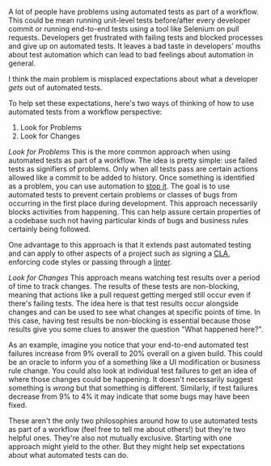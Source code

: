 A lot of people have problems using automated tests as part of a workflow. This could be mean running unit-level tests before/after every developer commit or running end-to-end tests using a tool like Selenium on pull requests. Developers get frustrated with failing tests and blocked processes and give up on automated tests. It leaves a bad taste in developers' mouths about test automation which can lead to bad feelings about automation in general. 

I think the main problem is misplaced expectations about what a developer _gets_ out of automated tests. 

To help set these expectations, here's two ways of thinking of how to use automated tests from a workflow perspective: 

1. Look for Problems
2. Look for Changes

*Look for Problems*
This is the more common approach when using automated tests as part of a workflow. The idea is pretty simple: use failed tests as signifiers of problems. Only when all tests pass are certain actions allowed like a commit to be added to history. Once something is identified as a problem, you can use automation to [stop it](https://www.youtube.com/watch?v=Ow0lr63y4Mw). The goal is to use automated tests to prevent certain problems or classes of bugs from occurring in the first place during development. This approach necessarily blocks activities from happening. This can help assure certain properties of a codebase such not having particular kinds of bugs and business rules certainly being followed. 

One advantage to this approach is that it extends past automated testing and can apply to other aspects of a project such as signing a [CLA](https://en.wikipedia.org/wiki/Contributor_License_Agreement), enforcing code styles or passing through a [linter](http://proselint.com/).

*Look for Changes*
This approach means watching test results over a period of time to track changes. The results of these tests are non-blocking, meaning that actions like a pull request getting merged still occur even if there's failing tests. The idea here is that test results occur alongside changes and can be used to see what changes at specific points of time. In this case, having test results be non-blocking is essential because those results give you some clues to answer the question "What happened here?". 

As an example, imagine you notice that your end-to-end automated test failures increase from 9% overall to 20% overall on a given build. This could be an oracle to inform you of a something like a UI modification or business rule change. You could also look at individual test failures to get an idea of where those changes could be happening. It doesn't necessarily suggest something is _wrong_ but that something is different. Similarly, if test failures decrease from 9% to 4% it may indicate that some bugs may have been fixed. 

These aren't the only two philosophies around how to use automated tests as part of a workflow (feel free to tell me about others!) but they're two helpful ones. They're also not mutually exclusive. Starting with one approach might yield to the other. But they might help set expectations about what automated tests can do.